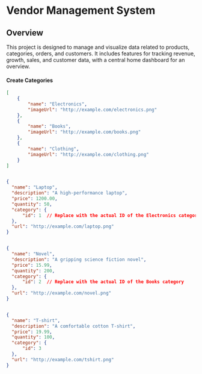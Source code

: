 # Vendor Management System

## Overview

This project is designed to manage and visualize data related to products, categories, orders, and customers. It includes features for tracking revenue, growth, sales, and customer data, with a central home dashboard for an overview.


#### **Create Categories**

  ```json
  [
      {
          "name": "Electronics",
          "imageUrl": "http://example.com/electronics.png"
      },
      {
          "name": "Books",
          "imageUrl": "http://example.com/books.png"
      },
      {
          "name": "Clothing",
          "imageUrl": "http://example.com/clothing.png"
      }
  ]


{
    "name": "Laptop",
    "description": "A high-performance laptop",
    "price": 1200.00,
    "quantity": 50,
    "category": {
        "id": 1  // Replace with the actual ID of the Electronics category
    },
    "url": "http://example.com/laptop.png"
}


{
    "name": "Novel",
    "description": "A gripping science fiction novel",
    "price": 15.99,
    "quantity": 200,
    "category": {
        "id": 2  // Replace with the actual ID of the Books category
    },
    "url": "http://example.com/novel.png"
}


{
    "name": "T-shirt",
    "description": "A comfortable cotton T-shirt",
    "price": 19.99,
    "quantity": 100,
    "category": {
        "id": 3  
    },
    "url": "http://example.com/tshirt.png"
}
